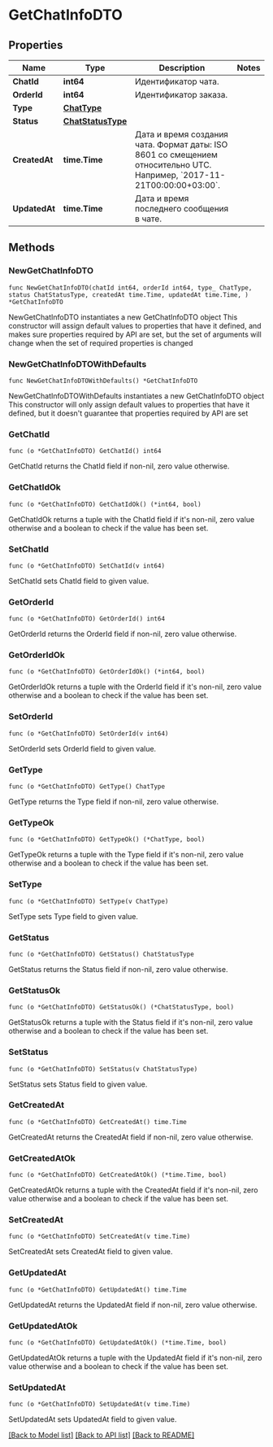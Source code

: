 # GetChatInfoDTO

## Properties

Name | Type | Description | Notes
------------ | ------------- | ------------- | -------------
**ChatId** | **int64** | Идентификатор чата. | 
**OrderId** | **int64** | Идентификатор заказа. | 
**Type** | [**ChatType**](ChatType.md) |  | 
**Status** | [**ChatStatusType**](ChatStatusType.md) |  | 
**CreatedAt** | **time.Time** | Дата и время создания чата.  Формат даты: ISO 8601 со смещением относительно UTC. Например, &#x60;2017-11-21T00:00:00+03:00&#x60;.  | 
**UpdatedAt** | **time.Time** | Дата и время последнего сообщения в чате. | 

## Methods

### NewGetChatInfoDTO

`func NewGetChatInfoDTO(chatId int64, orderId int64, type_ ChatType, status ChatStatusType, createdAt time.Time, updatedAt time.Time, ) *GetChatInfoDTO`

NewGetChatInfoDTO instantiates a new GetChatInfoDTO object
This constructor will assign default values to properties that have it defined,
and makes sure properties required by API are set, but the set of arguments
will change when the set of required properties is changed

### NewGetChatInfoDTOWithDefaults

`func NewGetChatInfoDTOWithDefaults() *GetChatInfoDTO`

NewGetChatInfoDTOWithDefaults instantiates a new GetChatInfoDTO object
This constructor will only assign default values to properties that have it defined,
but it doesn't guarantee that properties required by API are set

### GetChatId

`func (o *GetChatInfoDTO) GetChatId() int64`

GetChatId returns the ChatId field if non-nil, zero value otherwise.

### GetChatIdOk

`func (o *GetChatInfoDTO) GetChatIdOk() (*int64, bool)`

GetChatIdOk returns a tuple with the ChatId field if it's non-nil, zero value otherwise
and a boolean to check if the value has been set.

### SetChatId

`func (o *GetChatInfoDTO) SetChatId(v int64)`

SetChatId sets ChatId field to given value.


### GetOrderId

`func (o *GetChatInfoDTO) GetOrderId() int64`

GetOrderId returns the OrderId field if non-nil, zero value otherwise.

### GetOrderIdOk

`func (o *GetChatInfoDTO) GetOrderIdOk() (*int64, bool)`

GetOrderIdOk returns a tuple with the OrderId field if it's non-nil, zero value otherwise
and a boolean to check if the value has been set.

### SetOrderId

`func (o *GetChatInfoDTO) SetOrderId(v int64)`

SetOrderId sets OrderId field to given value.


### GetType

`func (o *GetChatInfoDTO) GetType() ChatType`

GetType returns the Type field if non-nil, zero value otherwise.

### GetTypeOk

`func (o *GetChatInfoDTO) GetTypeOk() (*ChatType, bool)`

GetTypeOk returns a tuple with the Type field if it's non-nil, zero value otherwise
and a boolean to check if the value has been set.

### SetType

`func (o *GetChatInfoDTO) SetType(v ChatType)`

SetType sets Type field to given value.


### GetStatus

`func (o *GetChatInfoDTO) GetStatus() ChatStatusType`

GetStatus returns the Status field if non-nil, zero value otherwise.

### GetStatusOk

`func (o *GetChatInfoDTO) GetStatusOk() (*ChatStatusType, bool)`

GetStatusOk returns a tuple with the Status field if it's non-nil, zero value otherwise
and a boolean to check if the value has been set.

### SetStatus

`func (o *GetChatInfoDTO) SetStatus(v ChatStatusType)`

SetStatus sets Status field to given value.


### GetCreatedAt

`func (o *GetChatInfoDTO) GetCreatedAt() time.Time`

GetCreatedAt returns the CreatedAt field if non-nil, zero value otherwise.

### GetCreatedAtOk

`func (o *GetChatInfoDTO) GetCreatedAtOk() (*time.Time, bool)`

GetCreatedAtOk returns a tuple with the CreatedAt field if it's non-nil, zero value otherwise
and a boolean to check if the value has been set.

### SetCreatedAt

`func (o *GetChatInfoDTO) SetCreatedAt(v time.Time)`

SetCreatedAt sets CreatedAt field to given value.


### GetUpdatedAt

`func (o *GetChatInfoDTO) GetUpdatedAt() time.Time`

GetUpdatedAt returns the UpdatedAt field if non-nil, zero value otherwise.

### GetUpdatedAtOk

`func (o *GetChatInfoDTO) GetUpdatedAtOk() (*time.Time, bool)`

GetUpdatedAtOk returns a tuple with the UpdatedAt field if it's non-nil, zero value otherwise
and a boolean to check if the value has been set.

### SetUpdatedAt

`func (o *GetChatInfoDTO) SetUpdatedAt(v time.Time)`

SetUpdatedAt sets UpdatedAt field to given value.



[[Back to Model list]](../README.md#documentation-for-models) [[Back to API list]](../README.md#documentation-for-api-endpoints) [[Back to README]](../README.md)


